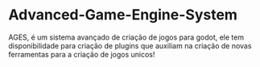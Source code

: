 # Advanced-Game-Engine-System
AGES, é um sistema avançado de criação de jogos para godot, ele tem disponibilidade para criação de plugins que auxiliam na criação de novas ferramentas para a criação de jogos unicos!
